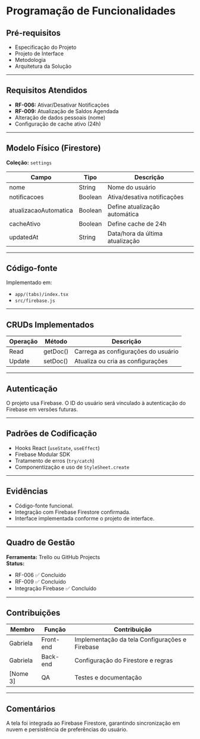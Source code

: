 #  Programação de Funcionalidades

## Pré-requisitos
- Especificação do Projeto
- Projeto de Interface
- Metodologia
- Arquitetura da Solução

---

## Requisitos Atendidos
- **RF-006:** Ativar/Desativar Notificações
- **RF-009:** Atualização de Saldos Agendada
- Alteração de dados pessoais (nome)
- Configuração de cache ativo (24h)

---

## Modelo Físico (Firestore)
**Coleção:** `settings`

| Campo | Tipo | Descrição |
|-------|------|------------|
| nome | String | Nome do usuário |
| notificacoes | Boolean | Ativa/desativa notificações |
| atualizacaoAutomatica | Boolean | Define atualização automática |
| cacheAtivo | Boolean | Define cache de 24h |
| updatedAt | String | Data/hora da última atualização |

---

## Código-fonte
Implementado em:
- `app/(tabs)/index.tsx`
- `src/firebase.js`

---

## CRUDs Implementados
| Operação | Método | Descrição |
|-----------|---------|------------|
| Read | getDoc() | Carrega as configurações do usuário |
| Update | setDoc() | Atualiza ou cria as configurações |

---

## Autenticação
O projeto usa Firebase. O ID do usuário será vinculado à autenticação do Firebase em versões futuras.

---

## Padrões de Codificação
- Hooks React (`useState`, `useEffect`)
- Firebase Modular SDK
- Tratamento de erros (`try/catch`)
- Componentização e uso de `StyleSheet.create`

---

## Evidências
- Código-fonte funcional.
- Integração com Firebase Firestore confirmada.
- Interface implementada conforme o projeto de interface.

---

## Quadro de Gestão
**Ferramenta:** Trello ou GitHub Projects  
**Status:**
- RF-006 ✅ Concluído  
- RF-009 ✅ Concluído  
- Integração Firebase ✅ Concluído  

---

## Contribuições
| Membro | Função | Contribuição |
|---------|--------|--------------|
| Gabriela | Front-end | Implementação da tela Configurações e Firebase |
| Gabriela | Back-end | Configuração do Firestore e regras |
| [Nome 3] | QA | Testes e documentação |

---

## Comentários
A tela foi integrada ao Firebase Firestore, garantindo sincronização em nuvem e persistência de preferências do usuário.
